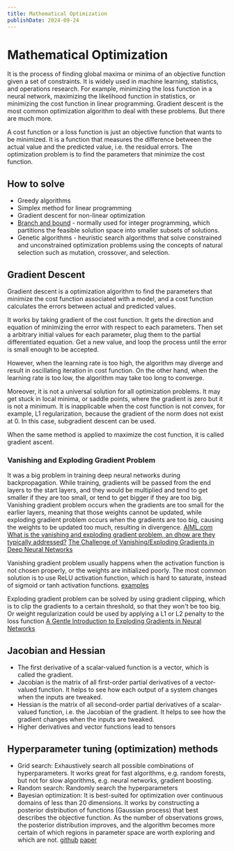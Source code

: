 ```yaml
---
title: Mathematical Optimization
publishDate: 2024-09-24
---
```


# Mathematical Optimization

It is the process of finding global maxima or minima of an objective function given a set of constraints. It is widely used in machine learning, statistics, and operations research. For example, minimizing the loss function in a neural network, maximizing the likelihood function in statistics, or minimizing the cost function in linear programming. Gradient descent is the most common optimization algorithm to deal with these problems. But there are much more.

A cost function or a loss function is just an objective function that wants to be minimized. It is a function that measures the difference between the actual value and the predicted value, i.e. the residual errors. The optimization problem is to find the parameters that minimize the cost function.

## How to solve

- Greedy algorithms
- Simplex method for linear programming
- Gradient descent for non-linear optimization
- [Branch and bound](http://web.tecnico.ulisboa.pt/mcasquilho/compute/_linpro/TaylorB_module_c.pdf) - normally used for integer programming, which partitions the feasible solution space
  into smaller subsets of solutions.
- Genetic algorithms - heuristic search algorithms that solve constrained and unconstrained optimization problems using the concepts of natural selection such as mutation, crossover, and selection.

## Gradient Descent

Gradient descent is a optimization algorithm to find the parameters that minimize the cost function associated with a model, and a cost function calculates the errors between actual and predicted values.

It works by taking gradient of the cost function. It gets the direction and equation of minimizing the error with respect to each parameters. Then set a arbitrary initial values for each parameter, plug them to the partial differentiated equation. Get a new value, and loop the process until the error is small enough to be accepted.

However, when the learning rate is too high, the algorithm may diverge and result in oscillating iteration in cost function. On the other hand, when the learning rate is too low, the algorithm may take too long to converge.

Moreover, it is not a universal solution for all optimization problems. It may get stuck in local minima, or saddle points, where the gradient is zero but it is not a minimum. It is inapplicable when the cost function is not convex, for example, L1 regularization, because the gradient of the norm does not exist at 0. In this case, subgradient descent can be used.

When the same method is applied to maximize the cost function, it is called gradient ascent.

### Vanishing and Exploding Gradient Problem

It was a big problem in training deep neural networks during backpropagation. While training, gradients will be passed from the end layers to the start layers, and they would be multiplied and tend to get smaller if they are too small, or tend to get bigger if they are too big. Vanishing gradient problem occurs when the gradients are too small for the earlier layers, meaning that those weights cannot be updated, while exploding gradient problem occurs when the gradients are too big, causing the weights to be updated too much, resulting in divergence. [AIML.com What is the vanishing and exploding gradient problem, an dhow are they typically addressed?](https://aiml.com/what-do-you-mean-by-vanishing-and-exploding-gradient-problem-and-how-are-they-typically-addressed/) [The Challenge of Vanishing/Exploding Gradients in Deep Neural Networks](https://www.analyticsvidhya.com/blog/2021/06/the-challenge-of-vanishing-exploding-gradients-in-deep-neural-networks/)

Vanishing gradient problem usually happens when the activation function is not chosen properly, or the weights are initialized poorly. The most common solution is to use ReLU activation function, which is hard to saturate, instead of sigmoid or tanh activation functions. [examples](https://machinelearningmastery.com/how-to-fix-vanishing-gradients-using-the-rectified-linear-activation-function/)

Exploding gradient problem can be solved by using gradient clipping, which is to clip the gradients to a certain threshold, so that they won't be too big. Or weight regularization could be used by applying a L1 or L2 penalty to the loss function [A Gentle Introduction to Exploding Gradients in Neural Networks](https://machinelearningmastery.com/exploding-gradients-in-neural-networks/)

## Jacobian and Hessian

- The first derivative of a scalar-valued function is a vector, which is called the gradient.
- Jacobian is the matrix of all first-order partial derivatives of a vector-valued function. It helps to see how each output of a system changes when the inputs are tweaked.
- Hessian is the matrix of all second-order partial derivatives of a scalar-valued function, i.e. the Jacobian of the gradient. It helps to see how the gradient changes when the inputs are tweaked.
- Higher derivatives and vector functions lead to tensors

## Hyperparameter tuning (optimization) methods

- Grid search: Exhaustively search all possible combinations of hyperparameters. It works great for fast algorithms, e.g. random forests, but not for slow algorithms, e.g. neural networks, gradient boosting.
- Random search: Randomly search the hyperparameters
- Bayesian optimization: It is best-suited for optimization over continuous domains of less than 20 dimensions. It works by constructing a posterior distribution of functions (Gaussian process) that best describes the objective function. As the number of observations grows, the posterior distribution improves, and the algorithm becomes more certain of which regions in parameter space are worth exploring and which are not. [github](https://github.com/bayesian-optimization/BayesianOptimization) [paper](https://arxiv.org/abs/1807.02811)
